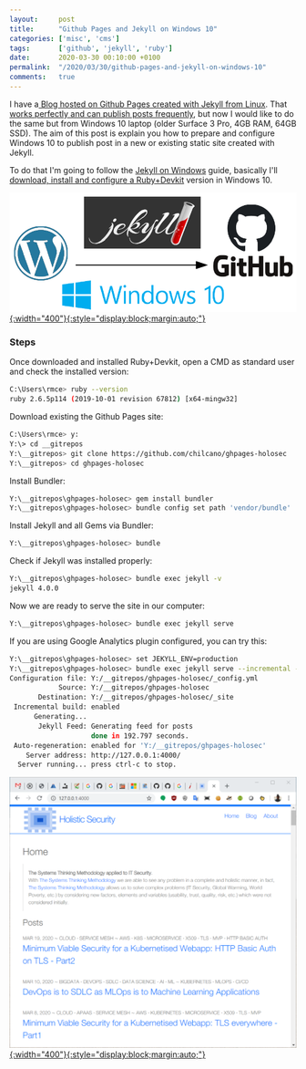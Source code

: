 ```yaml
---
layout:     post
title:      "Github Pages and Jekyll on Windows 10"
categories: ['misc', 'cms'] 
tags:       ['github', 'jekyll', 'ruby']
date:       2020-03-30 00:10:00 +0100
permalink:  "/2020/03/30/github-pages-and-jekyll-on-windows-10"
comments:   true
---
```

I have a[ Blog hosted on Github Pages created with Jekyll from Linux](https://holisticsecurity.io/2019/10/14/migrating-wordpress-com-blog-to-github-pages-with-jekyll-part1). That [works perfectly and can publish posts frequently](https://holisticsecurity.io/2019/12/10/migrating-wordpress-com-blog-to-github-pages-with-jekyll-part2), but now I would like to do the same but from Windows 10 laptop (older Surface 3 Pro, 4GB RAM, 64GB SSD). The aim of this post is explain you how to prepare and configure Windows 10 to publish post in a new or existing static site created with Jekyll.

To do that I'm going to follow the [Jekyll on Windows](https://jekyllrb.com/docs/installation/windows) guide, basically I'll [download, install and configure a Ruby+Devkit](https://rubyinstaller.org/downloads) version in Windows 10.

[![](/assets/blog20200330/20200330-github-pages-and-jekyll-on-windows-10-1.png){:width="400"}{:style="display:block;margin:auto;"}](/assets/blog20200330/20200330-github-pages-and-jekyll-on-windows-10-1.png.png)

<!-- more -->

### Steps

Once downloaded and installed Ruby+Devkit, open a CMD as standard user and check the installed version:

```sh
C:\Users\rmce> ruby --version
ruby 2.6.5p114 (2019-10-01 revision 67812) [x64-mingw32]
```
 
Download existing the Github Pages site:

```sh
C:\Users\rmce> y:
Y:\> cd __gitrepos
Y:\__gitrepos> git clone https://github.com/chilcano/ghpages-holosec
Y:\__gitrepos> cd ghpages-holosec
```

Install Bundler:

```sh
Y:\__gitrepos\ghpages-holosec> gem install bundler
Y:\__gitrepos\ghpages-holosec> bundle config set path 'vendor/bundle'
```

Install Jekyll and all Gems via Bundler:

```sh
Y:\__gitrepos\ghpages-holosec> bundle 
```

Check if Jekyll was installed properly:

```sh
Y:\__gitrepos\ghpages-holosec> bundle exec jekyll -v
jekyll 4.0.0
```

Now we are ready to serve the site in our computer:

```sh
Y:\__gitrepos\ghpages-holosec> bundle exec jekyll serve
```

If you are using Google Analytics plugin configured, you can try this:

```sh
Y:\__gitrepos\ghpages-holosec> set JEKYLL_ENV=production 
Y:\__gitrepos\ghpages-holosec> bundle exec jekyll serve --incremental --watch 
Configuration file: Y:/__gitrepos/ghpages-holosec/_config.yml
            Source: Y:/__gitrepos/ghpages-holosec
       Destination: Y:/__gitrepos/ghpages-holosec/_site
 Incremental build: enabled
      Generating...
       Jekyll Feed: Generating feed for posts
                    done in 192.797 seconds.
 Auto-regeneration: enabled for 'Y:/__gitrepos/ghpages-holosec'
    Server address: http://127.0.0.1:4000/
  Server running... press ctrl-c to stop.
```

[![](/assets/blog20200330/20200330-github-pages-and-jekyll-on-windows-10-2.png){:width="400"}{:style="display:block;margin:auto;"}](/assets/blog20200330/20200330-github-pages-and-jekyll-on-windows-10-2.png.png)